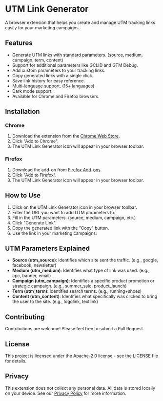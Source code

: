 # UTM Link Generator

A browser extension that helps you create and manage UTM tracking links easily for your marketing campaigns.

## Features

- Generate UTM links with standard parameters. (source, medium, campaign, term, content)
- Support for additional parameters like GCLID and GTM Debug.
- Add custom parameters to your tracking links.
- Copy generated links with a single click.
- Save link history for easy reference.
- Multi-language support. (15+ languages)
- Dark mode support.
- Available for Chrome and Firefox browsers.

## Installation

### Chrome
1. Download the extension from the [Chrome Web Store](https://chromewebstore.google.com/detail/utm-link-generator/hhbafjlkfaohmlhoicmgllabgccbpmga).
2. Click "Add to Chrome".
3. The UTM Link Generator icon will appear in your browser toolbar.

### Firefox
1. Download the add-on from [Firefox Add-ons](https://addons.mozilla.org/en-US/firefox/addon/utm-link-generator/).
2. Click "Add to Firefox".
3. The UTM Link Generator icon will appear in your browser toolbar.

## How to Use

1. Click on the UTM Link Generator icon in your browser toolbar.
2. Enter the URL you want to add UTM parameters to.
3. Fill in the UTM parameters. (source, medium, campaign, etc.)
4. Click "Generate Link".
5. Copy the generated link with the "Copy" button.
6. Use the link in your marketing campaigns.

## UTM Parameters Explained

- **Source (utm_source)**: Identifies which site sent the traffic. (e.g., google, facebook, newsletter)
- **Medium (utm_medium)**: Identifies what type of link was used. (e.g., cpc, banner, email)
- **Campaign (utm_campaign)**: Identifies a specific product promotion or strategic campaign. (e.g., summer_sale, product_launch)
- **Term (utm_term)**: Identifies search terms. (e.g., running+shoes)
- **Content (utm_content)**: Identifies what specifically was clicked to bring the user to the site. (e.g., logolink, textlink)

## Contributing

Contributions are welcome! Please feel free to submit a Pull Request.

## License

This project is licensed under the Apache-2.0 license - see the LICENSE file for details.

## Privacy

This extension does not collect any personal data. All data is stored locally on your device. See our [Privacy Policy](privacy-policy.md) for more information.
